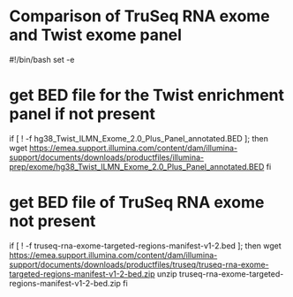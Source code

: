 # Comparison of TruSeq RNA exome and Twist exome panel

#!/bin/bash
set -e
# get BED file for the Twist enrichment panel if not present
if [ ! -f hg38_Twist_ILMN_Exome_2.0_Plus_Panel_annotated.BED ]; then
    wget https://emea.support.illumina.com/content/dam/illumina-support/documents/downloads/productfiles/illumina-prep/exome/hg38_Twist_ILMN_Exome_2.0_Plus_Panel_annotated.BED 
fi
# get BED file of TruSeq RNA exome not present
if [ ! -f truseq-rna-exome-targeted-regions-manifest-v1-2.bed ]; then
    wget https://emea.support.illumina.com/content/dam/illumina-support/documents/downloads/productfiles/truseq/truseq-rna-exome-targeted-regions-manifest-v1-2-bed.zip
    unzip truseq-rna-exome-targeted-regions-manifest-v1-2-bed.zip
fi

